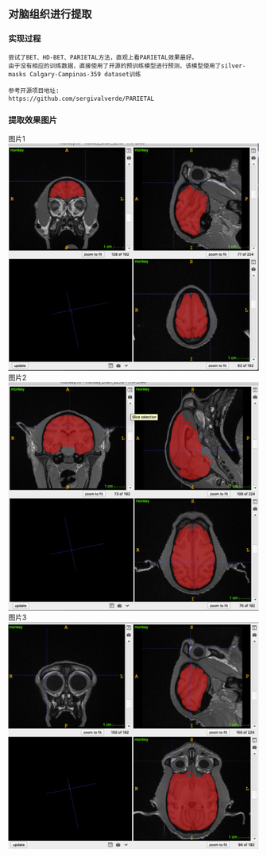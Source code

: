 ## 对脑组织进行提取
### 实现过程
```
尝试了BET、HD-BET、PARIETAL方法，直观上看PARIETAL效果最好。
由于没有相应的训练数据，直接使用了开源的预训练模型进行预测，该模型使用了silver-masks Calgary-Campinas-359 dataset训练

参考开源项目地址:
https://github.com/sergivalverde/PARIETAL
```

### 提取效果图片

图片1
![图片1](./images/pic1.png)
图片2
![图片2](./images/pic2.png)
图片3
![图片3](./images/pic3.png)